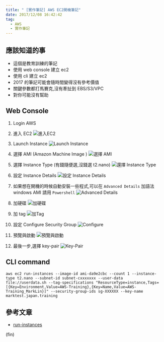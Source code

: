 ```yaml
---
title: " [實作筆記] AWS EC2開機筆記"
date: 2017/12/08 16:42:42
tag:
  - AWS
  - 實作筆記
---
```


## 應該知道的事

- 這個是教育訓練的筆記
- 使用 web console 建立 ec2
- 使用 cli 建立 ec2
- 2017 的筆記可能會隨時間變得沒有參考價值
- 關鍵參數都打馬賽克,沒有牽扯到 EBS/S3/VPC
- 對你可能沒有幫助

## Web Console

1. Login AWS

2. 進入 EC2
   ![進入EC2](https://i.imgur.com/hRFwjzr.jpg)

3. Launch Instance
   ![Launch Instance](https://i.imgur.com/g9vlacA.jpg)

4. 選擇 AMI (Amazon Machine Image )
   ![選擇 AMI](https://i.imgur.com/dVKPsAp.jpg)

5. 選擇 Instance Type (有錢隨便選,沒錢選 t2.nano)
   ![還擇 Instance Type](https://i.imgur.com/61gG2pd.jpg)

6. 設定 Instance Details
   ![設定 Instance Details](https://i.imgur.com/NkbKrzL.jpg)

7. 如果想在開機的時候自動安裝一些程式,可以在 `Advanced Details` 加語法
   windows AMI 請用 `Powershell`
   ![Advanced Details](https://i.imgur.com/bJxWlgd.jpg)

8. 加硬碟
   ![加硬碟](https://i.imgur.com/MP9igLc.jpg)

9. 加 tag
   ![加Tag](https://i.imgur.com/xDTx2nv.jpg)

10. 設定 Configure Security Group
    ![Configure](https://i.imgur.com/wximWw1.jpg)

11. 預覽與啟動
    ![預覽與啟動](https://i.imgur.com/6Y4fcOI.jpg)

12. 最後一步,選擇 key-pair
    ![Key-Pair](https://i.imgur.com/fRhUafI.jpg)

## CLI command

```shell
aws ec2 run-instances --image-id ami-da9e2cbc --count 1 --instance-type t2.nano --subnet-id subnet-cxxxxxxx --user-data file://userdata.sh --tag-specifications "ResourceType=instance,Tags=[{Key=Environment,Value=AWS-Training},{Key=Name,Value=AWS-Training_MarkLin}]" --security-group-ids sg-XXXXXX --key-name marktest.japan.training
```

## 參考文章

- [run-instances](http://docs.aws.amazon.com/cli/latest/reference/ec2/run-instances.html)

(fin)
